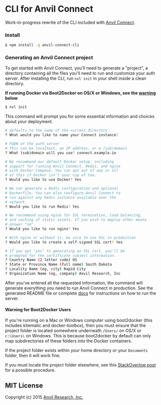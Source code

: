 # CLI for Anvil Connect
Work-in-progress rewrite of the CLI included with [Anvil Connect](https://github.com/anvilresearch/connect).


### Install

```bash
$ npm install -g anvil-connect-cli
```


### Generating an Anvil Connect project

To get started with Anvil Connect, you'll need to generate a "project", a
directory containing all the files you'll need to run and customize your auth
server. After installing the CLI, run `nvl init` in your shell inside a clean
directory.

**If running Docker via Boot2Docker on OS/X or Windows, see the
[warning](#warning-for-boot2docker-users) below**

```bash
$ nvl init
```

This command will prompt you for some essential information and choices about
your deployment.

```bash
# defaults to the name of the current directory
? What would you like to name your Connect instance?

# FQDN of the auth server
# This can be localhost, an IP address, or a (sub)domain
? What (sub)domain will you use? connect.example.io

# We recommend our default Docker setup, including
# support for running Anvil Connect, Redis, and nginx
# with Docker Compose. You can opt out of any or all
# of this if Docker isn't your cup of tea.
? Would you like to use Docker? Yes

# We can generate a Redis configuration and optional
# Dockerfile. You can also configure Anvil Connect to
# run against any Redis instance available over the
# network.
? Would you like to run Redis? Yes

# We recommend using nginx for SSL termination, load balancing,
# and caching of static assets. If you wish to employ other means
# answer "no".
? Would you like to run nginx? Yes

# With nginx or without it, be sure to use SSL in production
? Would you like to create a self-signed SSL cert? Yes

# If you opt "yes" to generating an SSL cert, you'll be
# prompted for the certificate subject information.
? Country Name (2 letter code) US
? State or Province Name (full name) South Dakota
? Locality Name (eg, city) Rapid City
? Organization Name (eg, company) Anvil Research, Inc
```

After you've entered all the requested information, the command will generate
everything you need to run Anvil Connect in production. See the generated README
file or complete [docs][docs] for instructions on how to run the server.


[docs]: https://github.com/anvilresearch/connect-docs

#### Warning for Boot2Docker Users
If you're running on a Mac or Windows computer using boot2docker (this includes
kitematic and docker-toolbox), then you must ensure that the project folder is
located somewhere underneath ```/Users/``` on OS/X or ```c:\Users\``` on Windows.
This is because boot2docker by default can only map subdirectories of these
folders into the Docker containers.

If the project folder exists within your home directory or your ```Documents```
folder, then it will work fine.

If you must locate the project folder elsewhere, see this
[StackOverlow post](http://stackoverflow.com/questions/30586949/how-do-i-map-volume-outside-c-users-to-container-on-windows)
for a possible procedure.

## MIT License

Copyright (c) 2015 [Anvil Research, Inc.](http://anvil.io)
